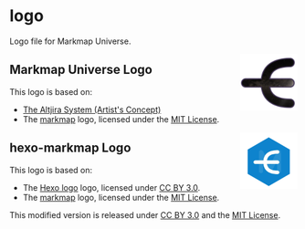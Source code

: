 # logo
Logo file for Markmap Universe.

<img src="https://raw.githubusercontent.com/markmap-universe/logo/master/universe.png" alt="Hexo logo" width="100" height="100" align="right" />

## Markmap Universe Logo

This logo is based on:  
- [The Altjira System (Artist's  Concept)](https://hubblesite.org/contents/media/images/2025/007/01HXVR7G9MZXBQ56VQVVRGZQJS) 
- The [markmap](https://github.com/markmap/markmap-vscode/blob/master/assets/favicon.png) logo, licensed under the [MIT License](https://github.com/markmap/markmap-vscode/blob/master/LICENSE).

<img src="https://raw.githubusercontent.com/markmap-universe/logo/master/hexo-markmap-logo.png" alt="Hexo logo" width="100" height="100" align="right" />

## hexo-markmap Logo

This logo is based on:  
- The [Hexo logo](https://github.com/hexojs/logo/) logo, licensed under [CC BY 3.0](https://creativecommons.org/licenses/by/3.0/).  
- The [markmap](https://github.com/markmap/markmap-vscode/blob/master/assets/favicon.png) logo, licensed under the [MIT License](https://github.com/markmap/markmap-vscode/blob/master/LICENSE).

This modified version is released under [CC BY 3.0](https://creativecommons.org/licenses/by/3.0/) and the [MIT License](https://opensource.org/licenses/MIT).
